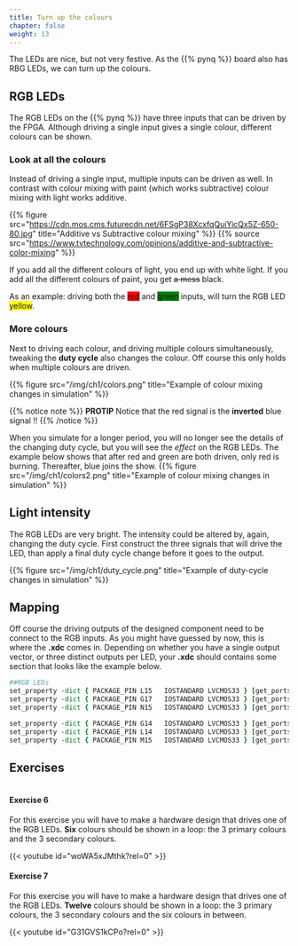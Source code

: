 ```yaml
---
title: Turn up the colours
chapter: false
weight: 13
---
```


The LEDs are nice, but not very festive. As the {{% pynq %}} board also has RBG LEDs, we can turn up the colours.

## RGB LEDs
The RGB LEDs on the {{% pynq %}} have three inputs that can be driven by the FPGA. Although driving a single input gives a single colour, different colours can be shown.

### Look at all the colours
Instead of driving a single input, multiple inputs can be driven as well. In contrast with colour mixing with paint (which works subtractive) colour mixing with light works additive.

{{% figure src="https://cdn.mos.cms.futurecdn.net/6FSgP38XcxfqQuiYicQx5Z-650-80.jpg" title="Additive vs Subtractive colour mixing" %}}
{{% source src="https://www.tvtechnology.com/opinions/additive-and-subtractive-color-mixing" %}}

If you add all the different colours of light, you end up with white light. If you add all the different colours of paint, you get <s>a mess</s> black.

As an example: driving both the <span style="background-color: red">red</span> and <span style="background-color: green">green</span> inputs, will turn the RGB LED <span style="background-color: yellow">yellow</span>.

### More colours

Next to driving each colour, and driving multiple colours simultaneously, tweaking the **duty cycle** also changes the colour. Off course this only holds when multiple colours are driven. 

{{% figure src="/img/ch1/colors.png" title="Example of colour mixing changes in simulation" %}}

{{% notice note %}}
**PROTIP** Notice that the red signal is the **inverted** blue signal !!
{{% /notice %}}

When you simulate for a longer period, you will no longer see the details of the changing duty cycle, but you will see the *effect* on the RGB LEDs. The example below shows that after red and green are both driven, only red is burning. Thereafter, blue joins the show.
{{% figure src="/img/ch1/colors2.png" title="Example of colour mixing changes in simulation" %}}



## Light intensity
The RGB LEDs are very bright. The intensity could be altered by, again, changing the duty cycle. First construct the three signals that will drive the LED, than apply a final duty cycle change before it goes to the output.

{{% figure src="/img/ch1/duty_cycle.png" title="Example of duty-cycle changes in simulation" %}}


## Mapping
Off course the driving outputs of the designed component need to be connect to the RGB inputs. As you might have guessed by now, this is where the **.xdc** comes in. Depending on whether you have a single output vector, or three distinct outputs per LED, your **.xdc** should contains some section that looks like the example below.

```tcl
##RGB LEDs
set_property -dict { PACKAGE_PIN L15   IOSTANDARD LVCMOS33 } [get_ports { RGB0[0] }]; #IO_L22N_T3_AD7N_35 Sch=led4_b
set_property -dict { PACKAGE_PIN G17   IOSTANDARD LVCMOS33 } [get_ports { RGB0[1] }]; #IO_L16P_T2_35 Sch=led4_g
set_property -dict { PACKAGE_PIN N15   IOSTANDARD LVCMOS33 } [get_ports { RGB0[2] }]; #IO_L21P_T3_DQS_AD14P_35 Sch=led4_r

set_property -dict { PACKAGE_PIN G14   IOSTANDARD LVCMOS33 } [get_ports { RGB1_blue }]; #IO_0_35 Sch=led5_b
set_property -dict { PACKAGE_PIN L14   IOSTANDARD LVCMOS33 } [get_ports { RGB1_green }]; #IO_L22P_T3_AD7P_35 Sch=led5_g
set_property -dict { PACKAGE_PIN M15   IOSTANDARD LVCMOS33 } [get_ports { RGB1_red }]; #IO_L23N_T3_35 Sch=led5_r

```

## Exercises

<div class="multicolumn">
  <div class="column">
    <h4>Exercise 6</h4>
    <p>For this exercise you will have to make a hardware design that drives one of the RGB LEDs. <b>Six</b> colours should be shown in a loop: the 3 primary colours and the 3 secondary colours.</p>
    {{< youtube id="woWA5xJMthk?rel=0" >}}
  </div>
  <div class="column">
    <h4>Exercise 7</h4>
    <p>For this exercise you will have to make a hardware design that drives one of the RGB LEDs. <b>Twelve</b> colours should be shown in a loop: the 3 primary colours, the 3 secondary colours and the six colours in between.</p>
    {{< youtube id="G31GVS1kCPo?rel=0" >}}
  </div>
</div>
